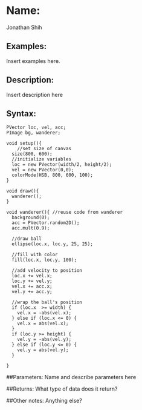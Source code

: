 # Name:
Jonathan Shih

## Examples:
Insert examples here.

## Description:
Insert description here

## Syntax:
```
PVector loc, vel, acc;
PImage bg, wanderer;

void setup(){
    //set size of canvas
  size(800, 600);
  //initialize variables
  loc = new PVector(width/2, height/2);
  vel = new PVector(0,0);
  colorMode(HSB, 800, 600, 100);
}

void draw(){
  wanderer();
}

void wanderer(){ //reuse code from wanderer
  background(0);
  acc = PVector.random2D();  
  acc.mult(0.9);
  
  //draw ball
  ellipse(loc.x, loc.y, 25, 25);
  
  //fill with color
  fill(loc.x, loc.y, 100);
  
  //add velocity to position
  loc.x += vel.x;
  loc.y += vel.y;
  vel.x += acc.x;
  vel.y += acc.y;
  
  //wrap the ball's position
  if (loc.x  >= width) {
    vel.x = -abs(vel.x);     
  } else if (loc.x <= 0) {
    vel.x = abs(vel.x);
  }
  if (loc.y >= height) {
    vel.y = -abs(vel.y);
  } else if (loc.y <= 0) {
    vel.y = abs(vel.y);
  }
  
}
```

##Parameters: 
Name and describe parameters here

##Returns:
What type of data does it return?

##Other notes:
Anything else?
